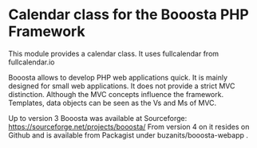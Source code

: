 # Calendar class for the Booosta PHP Framework

This module provides a calendar class. It uses fullcalendar from fullcalendar.io

Booosta allows to develop PHP web applications quick. It is mainly designed for small web applications. It does not provide a strict MVC distinction. Although the MVC concepts influence the framework. Templates, data objects can be seen as the Vs and Ms of MVC.

Up to version 3 Booosta was available at Sourceforge: https://sourceforge.net/projects/booosta/ From version 4 on it resides on Github and is available from Packagist under buzanits/booosta-webapp .
